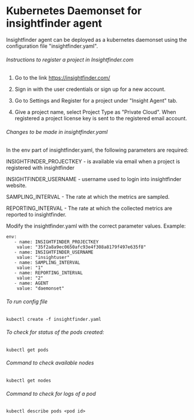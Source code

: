 # Kubernetes Daemonset for insightfinder agent
Insightfinder agent can be deployed as a kubernetes daemonset using the configuration file "insightfinder.yaml".

###### Instructions to register a project in Insightfinder.com
1) Go to the link https://insightfinder.com/

2) Sign in with the user credentials or sign up for a new account.

3) Go to Settings and Register for a project under "Insight Agent" tab.

4) Give a project name, select Project Type as "Private Cloud". When registered a project license key is sent to the registered email account.

###### Changes to be made in insightfinder.yaml
In the env part of insightfinder.yaml, the following parameters are required:

INSIGHTFINDER_PROJECTKEY - is available via email when a project is registered with insightfinder

INSIGHTFINDER_USERNAME - username used to login into insightfinder website.

SAMPLING_INTERVAL - The rate at which the metrics are sampled.

REPORTING_INTERVAL - The rate at which the collected metrics are reported to insightfinder.

Modify the insightfinder.yaml with the correct parameter values.
Example:
```
env:
   - name: INSIGHTFINDER_PROJECTKEY
    value: "35f2a8a9ec0650afc93e4f308a8179f497e635f8"
   - name: INSIGHTFINDER_USERNAME
    value: "insightuser"
   - name: SAMPLING_INTERVAL
    value: "1"
   - name: REPORTING_INTERVAL
    value: "2"
   - name: AGENT
    value: "daemonset"
```

###### To run config file
```
kubectl create -f insightfinder.yaml
```

###### To check for status of the pods created:
```
kubectl get pods
```

###### Command to check available nodes
```
kubectl get nodes
```

###### Command to check for logs of a pod
```
kubectl describe pods <pod id>
```

